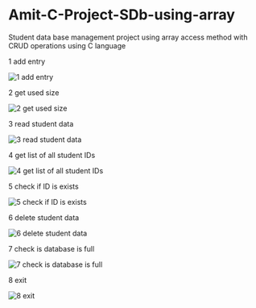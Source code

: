 # Amit-C-Project-SDb-using-array

Student data base management project using array access method with CRUD operations
using C language

1 add entry

![1 add entry](https://github.com/Moataz444/Amit-C-Project-SDb-using-Linked-List/assets/107572274/61420ec1-74aa-4657-b762-c1cf45cb99dd)

2 get used size

![2 get used size](https://github.com/Moataz444/Amit-C-Project-SDb-using-Linked-List/assets/107572274/9a780126-9e86-467e-87fa-c4fc24917783)

3 read student data

![3 read student data](https://github.com/Moataz444/Amit-C-Project-SDb-using-Linked-List/assets/107572274/1dd2e819-ac06-4c3d-94c8-b02339680491)

4 get list of all student IDs

![4 get list of all student IDs](https://github.com/Moataz444/Amit-C-Project-SDb-using-Linked-List/assets/107572274/e1b2f5c2-2135-436a-8ab5-9cc3ebdb69f5)

5 check if ID is exists

![5 check if ID is exists](https://github.com/Moataz444/Amit-C-Project-SDb-using-Linked-List/assets/107572274/08994664-d1e1-4c1d-a3b6-4c5f032a6aed)

6 delete student data

![6 delete student data](https://github.com/Moataz444/Amit-C-Project-SDb-using-Linked-List/assets/107572274/8a4a1fdd-18ae-4712-8313-8d2fd51542db)

7  check is database is full

![7  check is database is full](https://github.com/Moataz444/Amit-C-Project-SDb-using-Linked-List/assets/107572274/a0233057-4368-43de-93c8-e640eb14b61a)

8 exit

![8 exit](https://github.com/Moataz444/Amit-C-Project-SDb-using-Linked-List/assets/107572274/4fd74bff-4c1c-4acf-9c5c-1045ff9301e2)
